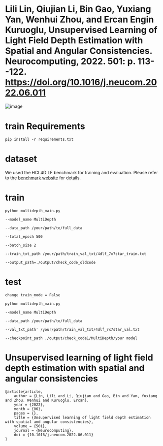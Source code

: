 # Lili Lin, Qiujian Li, Bin Gao, Yuxiang Yan, Wenhui Zhou, and Ercan Engin Kuruoglu, Unsupervised Learning of Light Field Depth Estimation with Spatial and Angular Consistencies. Neurocomputing, 2022. 501: p. 113--122.  https://doi.org/10.1016/j.neucom.2022.06.011   

![image](https://github.com/windyz77/Unsupervised-Light-Field-Depth-Estimation/blob/master/net.png)


train Requirements
====================================
    pip install -r requirements.txt

dataset
====================================
We used the HCI 4D LF benchmark for training and evaluation. Please refer to the [benchmark website](https://lightfield-analysis.uni-konstanz.de/) for details.

train 
====================================
    python multidepth_main.py

    --model_name MultiDepth 

    --data_path /your/path/to/full_data

    --total_epoch 500

    --batch_size 2

    --train_txt_path /your/path/train_val_txt/4dlf_7x7star_train.txt

    --output_path=./output/check_code_oldcode

test
====================================
    change train_mode = False

    python multidepth_main.py

    --model_name MultiDepth 

    --data_path /your/path/to/full_data

    --val_txt_path' /your/path/train_val_txt/4dlf_7x7star_val.txt

    --checkpoint_path ./output/check_code1/MultiDepth/your model

Unsupervised learning of light field depth estimation with spatial and angular consistencies
====================================
    @article{article,
        author = {Lin, Lili and Li, Qiujian and Gao, Bin and Yan, Yuxiang and Zhou, Wenhui and Kuruoglu, Ercan},
        year = {2022},
        month = {06},
        pages = {},
        title = {Unsupervised learning of light field depth estimation with spatial and angular consistencies},
        volume = {501},
        journal = {Neurocomputing},
        doi = {10.1016/j.neucom.2022.06.011}
    }
